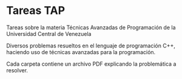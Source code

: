 # Tareas TAP
Tareas sobre la materia Técnicas Avanzadas de Programación de la Universidad Central de Venezuela

Diversos problemas resueltos en el lenguaje de programación C++, haciendo uso de técnicas avanzadas para la programación.

Cada carpeta contiene un archivo PDF explicando la problemática a resolver.